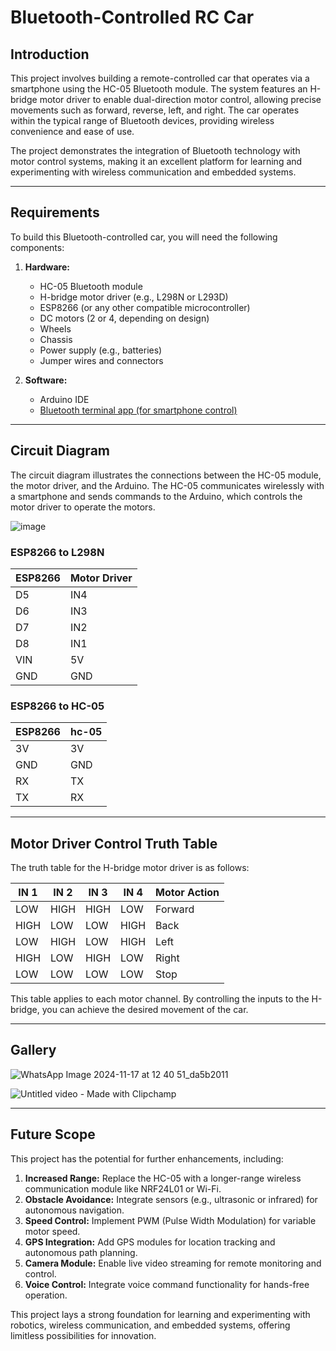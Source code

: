 # **Bluetooth-Controlled RC Car**  

## **Introduction**  
This project involves building a remote-controlled car that operates via a smartphone using the HC-05 Bluetooth module. The system features an H-bridge motor driver to enable dual-direction motor control, allowing precise movements such as forward, reverse, left, and right. The car operates within the typical range of Bluetooth devices, providing wireless convenience and ease of use.  

The project demonstrates the integration of Bluetooth technology with motor control systems, making it an excellent platform for learning and experimenting with wireless communication and embedded systems.  

---

## **Requirements**  
To build this Bluetooth-controlled car, you will need the following components:  
1. **Hardware:**  
   - HC-05 Bluetooth module  
   - H-bridge motor driver (e.g., L298N or L293D)  
   - ESP8266 (or any other compatible microcontroller)  
   - DC motors (2 or 4, depending on design)  
   - Wheels  
   - Chassis  
   - Power supply (e.g., batteries)  
   - Jumper wires and connectors  

2. **Software:**  
   - Arduino IDE  
   - <a href="https://github.com/UtpalKuma-r/Bluetooth-Controlled-RC-Car/blob/main/Bluetooth%20RC%20Controller.apk">Bluetooth terminal app (for smartphone control)</a>  

---

## **Circuit Diagram**  
The circuit diagram illustrates the connections between the HC-05 module, the motor driver, and the Arduino. The HC-05 communicates wirelessly with a smartphone and sends commands to the Arduino, which controls the motor driver to operate the motors.  

![image](https://github.com/user-attachments/assets/6f29743c-fe04-4dcd-8cad-4e0880984192)  


### **ESP8266 to L298N** 

| ESP8266 | Motor Driver | 
|---------|--------------|
| D5      | IN4          | 
| D6      | IN3          | 
| D7      | IN2          |
| D8      | IN1          |
| VIN     | 5V           |
| GND     | GND          |


### **ESP8266 to HC-05** 

| ESP8266 | hc-05        | 
|---------|--------------|
| 3V      | 3V           | 
| GND     | GND          | 
| RX      | TX           |
| TX      | RX           |

---

## **Motor Driver Control Truth Table**  

The truth table for the H-bridge motor driver is as follows:  

| IN 1    | IN 2    | IN 3    | IN 4    | Motor Action |  
|---------|---------|---------|---------|--------------|  
| LOW     | HIGH    | HIGH    | LOW     | Forward      |  
| HIGH    | LOW     | LOW     | HIGH    | Back         |   
| LOW     | HIGH    | LOW     | HIGH    | Left         | 
| HIGH    | LOW     | HIGH    | LOW     | Right        |
| LOW     | LOW     | LOW     | LOW     | Stop         | 

This table applies to each motor channel. By controlling the inputs to the H-bridge, you can achieve the desired movement of the car.  

---

## **Gallery**  

![WhatsApp Image 2024-11-17 at 12 40 51_da5b2011](https://github.com/user-attachments/assets/955aec87-b41c-45bc-982d-3985c657915e)

![Untitled video - Made with Clipchamp](https://github.com/user-attachments/assets/4522f9e7-eb47-4c6f-8c81-61c1aafb275b)


---

## **Future Scope**  
This project has the potential for further enhancements, including:  
1. **Increased Range:** Replace the HC-05 with a longer-range wireless communication module like NRF24L01 or Wi-Fi.  
2. **Obstacle Avoidance:** Integrate sensors (e.g., ultrasonic or infrared) for autonomous navigation.  
3. **Speed Control:** Implement PWM (Pulse Width Modulation) for variable motor speed.  
4. **GPS Integration:** Add GPS modules for location tracking and autonomous path planning.  
5. **Camera Module:** Enable live video streaming for remote monitoring and control.  
6. **Voice Control:** Integrate voice command functionality for hands-free operation.  

This project lays a strong foundation for learning and experimenting with robotics, wireless communication, and embedded systems, offering limitless possibilities for innovation.  
